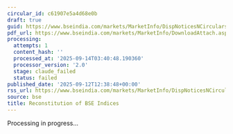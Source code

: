 ```yaml
---
circular_id: c61907e5a4d68e0b
draft: true
guid: https://www.bseindia.com/markets/MarketInfo/DispNoticesNCirculars.aspx?Noticeid={6FF14F56-8581-410C-8FDB-A280EAA9000C}&noticeno=20250912-86&dt=09/12/2025&icount=86&totcount=103&flag=0
pdf_url: https://www.bseindia.com/markets/MarketInfo/DownloadAttach.aspx?id=20250912-86&attachedId=42d99588-259d-494b-a517-d9201bb2b074
processing:
  attempts: 1
  content_hash: ''
  processed_at: '2025-09-14T03:40:48.190360'
  processor_version: '2.0'
  stage: claude_failed
  status: failed
published_date: '2025-09-12T12:38:48+00:00'
rss_url: https://www.bseindia.com/markets/MarketInfo/DispNoticesNCirculars.aspx?Noticeid={6FF14F56-8581-410C-8FDB-A280EAA9000C}&noticeno=20250912-86&dt=09/12/2025&icount=86&totcount=103&flag=0
source: bse
title: Reconstitution of BSE Indices
---
```


Processing in progress...